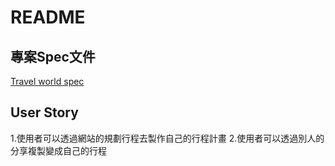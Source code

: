 # README

## 專案Spec文件

[Travel world spec](https://docs.google.com/document/d/1PHm4z6uoF_NfVeylnO_aQJ3ANW9AiD1LJ5_CdOu5s7w/edit#heading=h.gjdgxs)

## User Story
1.使用者可以透過網站的規劃行程去製作自己的行程計畫
2.使用者可以透過別人的分享複製變成自己的行程
